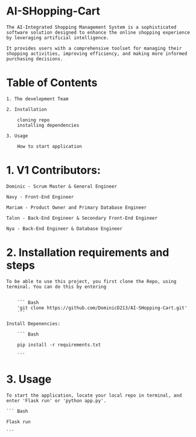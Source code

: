 # AI-SHopping-Cart

    The AI-Integrated Shopping Management System is a sophisticated software solution designed to enhance the online shopping experience by leveraging artificial intelligence. 
    
    It provides users with a comprehensive toolset for managing their shopping activities, improving efficiency, and making more informed purchasing decisions. 

# Table of Contents

    1. The development Team

    2. Installation

        cloning repo
        installing dependencies

    3. Usage

        How to start application


# 1. V1 Contributors:

    Dominic - Scrum Master & General Engineer

    Navy - Front-End Engineer

    Mariam - Product Owner and Primary Database Engineer

    Talon - Back-End Engineer & Secondary Front-End Engineer

    Nya - Back-End Engineer & Database Engineer
    

# 2. Installation requirements and steps

    To be able to use this project, you first clone the Repo, using terminal. You can do this by entering


        ``` Bash
        'git clone https://github.com/DominicD213/AI-SHopping-Cart.git'
        ```

    Install Depenencies:

        ``` Bash

        pip install -r requirements.txt
         
        ```

# 3. Usage

    To start the application, locate your local repo in terminal, and enter 'Flask run' or 'python app.py'.

    ``` Bash

    Flask run

    ```






